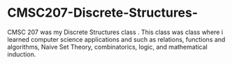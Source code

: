 # CMSC207-Discrete-Structures-
CMSC 207 was my Discrete Structures class . This class was class where i learned computer science applications and such as  relations, functions and algorithms, Naive Set Theory, combinatorics, logic, and mathematical induction.
